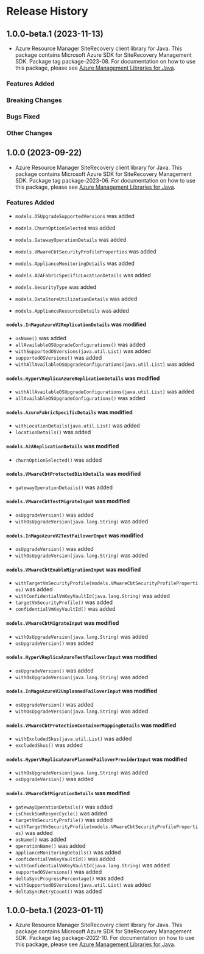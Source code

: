 # Release History

## 1.0.0-beta.1 (2023-11-13)

- Azure Resource Manager SiteRecovery client library for Java. This package contains Microsoft Azure SDK for SiteRecovery Management SDK.  Package tag package-2023-08. For documentation on how to use this package, please see [Azure Management Libraries for Java](https://aka.ms/azsdk/java/mgmt).

### Features Added

### Breaking Changes

### Bugs Fixed

### Other Changes

## 1.0.0 (2023-09-22)

- Azure Resource Manager SiteRecovery client library for Java. This package contains Microsoft Azure SDK for SiteRecovery Management SDK.  Package tag package-2023-06. For documentation on how to use this package, please see [Azure Management Libraries for Java](https://aka.ms/azsdk/java/mgmt).

### Features Added

* `models.OSUpgradeSupportedVersions` was added

* `models.ChurnOptionSelected` was added

* `models.GatewayOperationDetails` was added

* `models.VMwareCbtSecurityProfileProperties` was added

* `models.ApplianceMonitoringDetails` was added

* `models.A2AFabricSpecificLocationDetails` was added

* `models.SecurityType` was added

* `models.DataStoreUtilizationDetails` was added

* `models.ApplianceResourceDetails` was added

#### `models.InMageAzureV2ReplicationDetails` was modified

* `osName()` was added
* `allAvailableOSUpgradeConfigurations()` was added
* `withSupportedOSVersions(java.util.List)` was added
* `supportedOSVersions()` was added
* `withAllAvailableOSUpgradeConfigurations(java.util.List)` was added

#### `models.HyperVReplicaAzureReplicationDetails` was modified

* `withAllAvailableOSUpgradeConfigurations(java.util.List)` was added
* `allAvailableOSUpgradeConfigurations()` was added

#### `models.AzureFabricSpecificDetails` was modified

* `withLocationDetails(java.util.List)` was added
* `locationDetails()` was added

#### `models.A2AReplicationDetails` was modified

* `churnOptionSelected()` was added

#### `models.VMwareCbtProtectedDiskDetails` was modified

* `gatewayOperationDetails()` was added

#### `models.VMwareCbtTestMigrateInput` was modified

* `osUpgradeVersion()` was added
* `withOsUpgradeVersion(java.lang.String)` was added

#### `models.InMageAzureV2TestFailoverInput` was modified

* `osUpgradeVersion()` was added
* `withOsUpgradeVersion(java.lang.String)` was added

#### `models.VMwareCbtEnableMigrationInput` was modified

* `withTargetVmSecurityProfile(models.VMwareCbtSecurityProfileProperties)` was added
* `withConfidentialVmKeyVaultId(java.lang.String)` was added
* `targetVmSecurityProfile()` was added
* `confidentialVmKeyVaultId()` was added

#### `models.VMwareCbtMigrateInput` was modified

* `withOsUpgradeVersion(java.lang.String)` was added
* `osUpgradeVersion()` was added

#### `models.HyperVReplicaAzureTestFailoverInput` was modified

* `osUpgradeVersion()` was added
* `withOsUpgradeVersion(java.lang.String)` was added

#### `models.InMageAzureV2UnplannedFailoverInput` was modified

* `osUpgradeVersion()` was added
* `withOsUpgradeVersion(java.lang.String)` was added

#### `models.VMwareCbtProtectionContainerMappingDetails` was modified

* `withExcludedSkus(java.util.List)` was added
* `excludedSkus()` was added

#### `models.HyperVReplicaAzurePlannedFailoverProviderInput` was modified

* `withOsUpgradeVersion(java.lang.String)` was added
* `osUpgradeVersion()` was added

#### `models.VMwareCbtMigrationDetails` was modified

* `gatewayOperationDetails()` was added
* `isCheckSumResyncCycle()` was added
* `targetVmSecurityProfile()` was added
* `withTargetVmSecurityProfile(models.VMwareCbtSecurityProfileProperties)` was added
* `osName()` was added
* `operationName()` was added
* `applianceMonitoringDetails()` was added
* `confidentialVmKeyVaultId()` was added
* `withConfidentialVmKeyVaultId(java.lang.String)` was added
* `supportedOSVersions()` was added
* `deltaSyncProgressPercentage()` was added
* `withSupportedOSVersions(java.util.List)` was added
* `deltaSyncRetryCount()` was added

## 1.0.0-beta.1 (2023-01-11)

- Azure Resource Manager SiteRecovery client library for Java. This package contains Microsoft Azure SDK for SiteRecovery Management SDK.  Package tag package-2022-10. For documentation on how to use this package, please see [Azure Management Libraries for Java](https://aka.ms/azsdk/java/mgmt).

